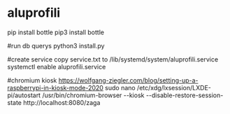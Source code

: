 # aluprofili

pip install bottle
pip3 install bottle

#run db querys
python3 install.py

#create service
copy service.txt to /lib/systemd/system/aluprofili.service
systemctl enable aluprofili.service

#chromium kiosk
https://wolfgang-ziegler.com/blog/setting-up-a-raspberrypi-in-kiosk-mode-2020
sudo nano /etc/xdg/lxsession/LXDE-pi/autostart
/usr/bin/chromium-browser --kiosk  --disable-restore-session-state http://localhost:8080/zaga
